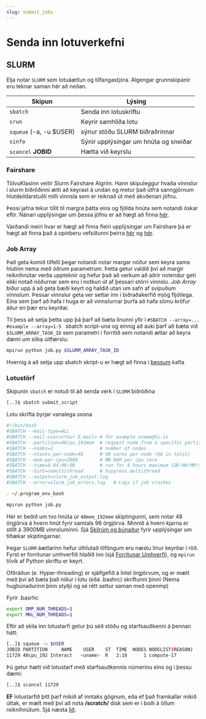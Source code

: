 ```yaml
---
slug: submit_jobs
---
```


# Senda inn lotuverkefni

## SLURM

Elja notar `SLURM` sem lotuáætlun og tilfangastjóra.
Algengar grunnskipanir eru teknar saman hér að neðan.

| Skipun                      | Lýsing                           |
|-----------------------------|--------------------------------------|
| `sbatch`                    | Senda inn lotuskriftu           |
| `srun`                      | Keyrir samhliða lotu                   |
| `squeue` (-a, -u $USER) | sýnur stöðu SLURM biðraðrinnar                    |
| `sinfo`                     | Sýnir upplýsingar um hnúta og sneiðar |
| `scancel` **JOBID**         | Hætta við keyrslu                         |

### Fairshare
TölvuKlasinn veitir Slurm Fairshare Algrím. Hann skipuleggur hvaða vinnslur í slurm biðröðinni ætti að keyrast á undan og metur það útfrá sanngjörnum hlutdeildarstuðli milli vinnsla sem er reiknað út með ákvðenari jöfnu.

Þessi jafna tekur tillit til margra þátta eins og fjölda hnúta sem notandi óskar eftir. Nánari upplýsingar um þessa jöfnu er að hægt að finna [hér](https://slurm.schedmd.com/fair_tree.html#fairshare). 

Varðandi meiri hvar er hægt að finna fleiri upplýsingar um Fairshare þá er hægt að finna það á  opinberu vefsíðunni þeirra [hér](https://slurm.schedmd.com/fair_tree.html) og [hér](https://slurm.schedmd.com/SLUG19/Priority_and_Fair_Trees.pdf). 

### Job Array
Það geta komið tilfelli þegar notandi notar margar nóður sem keyra sama hlutinn nema með öðrum parametrum. Þetta getur valdið því að margir reiknihnútar verða uppteknir og hefur það að verkum að aðrir notendur geti ekki notað nóðurnar sem eru í notkun út af þessari stórri vinnslu. *Job Array* biður upp á að geta bæði keyrt og haldið utan um safn af svipuðum vinnslum. Þessar vinnslur geta ver settar inn í biðraðakerfið mjög fljótlega. Eina sem þarf að hafa í huga er að vinnslurnar þurfa að hafa sömu kröfur áður en þær eru keyrðar.  

Til þess að setja þetta upp þá þarf að bæta línunni  yfir í ```#SBATCH --array=... #example --array=1-5 ``` sbatch script-una og einnig að auki þarf að bæta við  ```$SLURM_ARRAY_TASK_ID```  sem parametri í forritið sem notandi ætlar að keyra dæmi um slíka úitfærslu:

```bash
mpirun python job.py $SLURM_ARRAY_TASK_ID
```

Hvernig á að setja upp sbatch skript-u er hægt að finna í [þessum](#lotustörf) kafla

### Lotustörf

Skipunin `sbatch` er notuð til áð senda verk í `SLURM` biðröðina

```bash
[..]$ sbatch submit_script
```
Lotu skrifta byrjar vanalega svona

```bash
#!/bin/bash
#SBATCH --mail-type=ALL
#SBATCH --mail-user=<Your E-mail> # for example uname@hi.is
#SBATCH --partition=48cpu_192mem  # request node from a specific partition
#SBATCH --nodes=2                 # number of nodes
#SBATCH --ntasks-per-node=48      # 48 cores per node (96 in total)
#SBATCH --mem-per-cpu=3900        # MB RAM per cpu core
#SBATCH --time=0-04:00:00         # run for 4 hours maximum (DD-HH:MM:SS)
#SBATCH --hint=nomultithread      # Suppress multithread
#SBATCH --output=slurm_job_output.log   
#SBATCH --error=slurm_job_errors.log   # Logs if job crashes

. ~/.program_env_bash

mpirun python job.py
```

Hér er beðið um tvo hnúta úr `48mem_192mem` skiptingunni, sem notar 48 örgjörva á hvern hnút fyrir samtals 96 örgjörva. Minnið á hvern kjarna er stillt á 3900MB vinnsluminni. Sjá [Skilrúm og búnaður](/docs/hardware/parthardw) fyrir upplýsingar um tiltækar skiptingarnar.

Þegar `SLURM` áætlarinn hefur úthlutað tilföngum eru næstu línur keyrðar í röð. Fyrst er forritunar umhverfið hlaðið inn (sjá [Forritunar Umhverfi](/docs/compiling/easybuild)), og `mpirun` tilvik af Python skriftu er keyrt.

Ofðráðun (e. Hyper-threading) er sjálfgefið á Intel örgjörvum, og er mælt með því að bæla það niður í lotu (eðá .bashrc) skriftunni þinni (Nema hugbúnaðurinn þinn styðji og sé rétt settur saman með openmp)

Fyrir .basrhc

```bash                                                                 
export OMP_NUM_THREADS=1
export MKL_NUM_THREADS=1
```
Eftir að skila inn lotustarfi getur þú séð stöðu og starfsauðkenni á þennan hátt:

```bash
[..]$ squeue -u $USER
JOBID PARTITION     NAME    USER    ST  TIME  NODES NODELIST(REASON)
11729 48cpu_192 Interact   <uname>  R   2:10      1 compute-17
```

Þú getur hætt við lotustarf með starfsauðkennis númerinu eins og í þessu dæmi:

```bash
[..]$ scancel 11729
```

**EF** lotustarfið þitt þarf mikið af inntaks gögnum, eða ef það framkallar mikið úttak, er mælt með því að nota **/scratch/** disk sem er í boði á öllum reiknihnútum. Sjá næsta [lið](scratch_disk).
